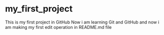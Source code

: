 # my_first_project
This is my first project in GitHub Now  i  am learning Git and GitHub
and now i am making my first edit operation in README.md file
